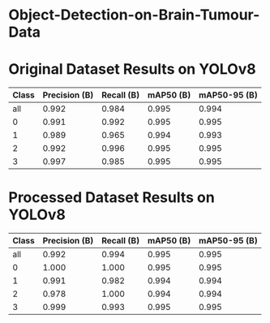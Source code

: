 # Object-Detection-on-Brain-Tumour-Data

# Original Dataset Results on YOLOv8

| Class | Precision (B) | Recall (B) | mAP50 (B) | mAP50-95 (B) |
|-------|----------------|------------|------------|---------------|
| all   | 0.992          | 0.984      | 0.995      | 0.994         |
| 0     | 0.991          | 0.992      | 0.995      | 0.995         |
| 1     | 0.989          | 0.965      | 0.994      | 0.993         |
| 2     | 0.992          | 0.996      | 0.995      | 0.995         |
| 3     | 0.997          | 0.985      | 0.995      | 0.995         |



# Processed Dataset Results on YOLOv8

| Class | Precision (B) | Recall (B) | mAP50 (B) | mAP50-95 (B) |
|-------|----------------|------------|------------|---------------|
| all   | 0.992          | 0.994      | 0.995      | 0.995         |
| 0     | 1.000          | 1.000      | 0.995      | 0.995         |
| 1     | 0.991          | 0.982      | 0.994      | 0.994         |
| 2     | 0.978          | 1.000      | 0.994      | 0.994         |
| 3     | 0.999          | 0.993      | 0.995      | 0.995         |

